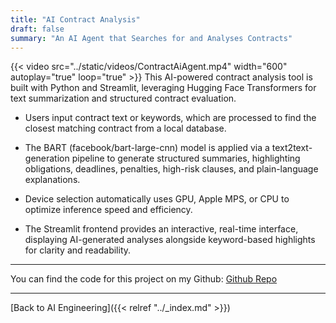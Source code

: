 ```yaml
---
title: "AI Contract Analysis"
draft: false
summary: "An AI Agent that Searches for and Analyses Contracts"
---
```

{{< video src="../static/videos/ContractAiAgent.mp4" width="600" autoplay="true" loop="true" >}}
This AI-powered contract analysis tool is built with Python and Streamlit, leveraging Hugging Face Transformers for text summarization and structured contract evaluation.

- Users input contract text or keywords, which are processed to find the closest matching contract from a local database.

- The BART (facebook/bart-large-cnn) model is applied via a text2text-generation pipeline to generate structured summaries, highlighting obligations, deadlines, penalties, high-risk clauses, and plain-language explanations.

- Device selection automatically uses GPU, Apple MPS, or CPU to optimize inference speed and efficiency.

- The Streamlit frontend provides an interactive, real-time interface, displaying AI-generated analyses alongside keyword-based highlights for clarity and readability.

---
You can find the code for this project on my Github:
[Github Repo](https://github.com/Chan-McLaren/contract-analysis-agent-AI-)

---
[Back to AI Engineering]({{< relref "../_index.md" >}})